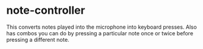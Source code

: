 ﻿# note-controller

This converts notes played into the microphone into keyboard presses. Also has combos you can do by pressing a particular note once or twice before pressing a different note.
